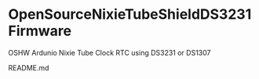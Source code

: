 # OpenSourceNixieTubeShieldDS3231Firmware

OSHW Ardunio Nixie Tube Clock RTC using DS3231 or DS1307

README.md
